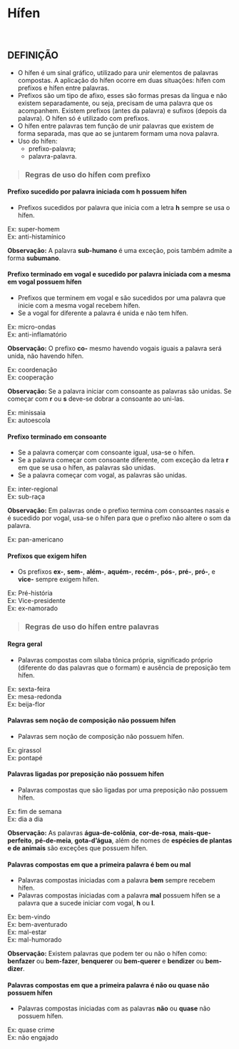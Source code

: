 # Hífen

<br>

## DEFINIÇÃO
* O hífen é um sinal gráfico, utilizado para unir elementos de palavras compostas. A aplicação do hífen ocorre em duas situações: hífen com prefixos e hífen entre palavras.
* Prefixos são um tipo de afixo, esses são formas presas da língua e não existem separadamente, ou seja, precisam de uma palavra que os acompanhem. Existem prefixos (antes da palavra) e sufixos (depois da palavra). O hífen só é utilizado com prefixos.
* O hífen entre palavras tem função de unir palavras que existem de forma separada, mas que ao se juntarem formam uma nova palavra.
* Uso do hífen:
  - prefixo-palavra;
  - palavra-palavra.

> ### Regras de uso do hífen com prefixo

#### Prefixo sucedido por palavra iniciada com h possuem hífen
* Prefixos sucedidos por palavra que inicia com a letra **h** sempre se usa o hífen.

Ex: super-homem  
Ex: anti-histamínico  

**Observação:** A palavra **sub-humano** é uma exceção, pois também admite a forma **subumano**.

#### Prefixo terminado em vogal e sucedido por palavra iniciada com a mesma em vogal possuem hífen
* Prefixos que terminem em vogal e são sucedidos por uma palavra que inicie com a mesma vogal recebem hífen. 
* Se a vogal for diferente a palavra é unida e não tem hífen.

Ex: micro-ondas  
Ex: anti-inflamatório  

**Observação:** O prefixo **co-** mesmo havendo vogais iguais a palavra será unida, não havendo hífen.

Ex: coordenação  
Ex: cooperação  

**Observação:** Se a palavra iniciar com consoante as palavras são unidas. Se começar com **r** ou **s** deve-se dobrar a consoante ao uni-las.

Ex: minissaia  
Ex: autoescola

#### Prefixo terminado em consoante
* Se a palavra comerçar com consoante igual, usa-se o hífen.
* Se a palavra começar com consoante diferente, com exceção da letra **r** em que se usa o hífen, as palavras são unidas.
* Se a palavra começar com vogal, as palavras são unidas.

Ex: inter-regional  
Ex: sub-raça  

**Observação:** Em palavras onde o prefixo termina com consoantes nasais e é sucedido por vogal, usa-se o hífen para que o prefixo não altere o som da palavra.

Ex: pan-americano  

#### Prefixos que exigem hífen
* Os prefixos **ex-**, **sem-**, **além-**, **aquém-**, **recém-**, **pós-**, **pré-**, **pró-**, e **vice-** sempre exigem hífen.

Ex: Pré-história  
Ex: Vice-presidente  
Ex: ex-namorado  

> ### Regras de uso do hífen entre palavras

#### Regra geral
* Palavras compostas com sílaba tônica própria, significado próprio (diferente do das palavras que o formam) e ausência de preposição tem hífen.

Ex: sexta-feira  
Ex: mesa-redonda  
Ex: beija-flor  

#### Palavras sem noção de composição não possuem hífen
* Palavras sem noção de composição não possuem hífen.

Ex: girassol  
Ex: pontapé  

#### Palavras ligadas por preposição não possuem hífen
* Palavras compostas que são ligadas por uma preposição não possuem hífen.

Ex: fim de semana  
Ex: dia a dia

**Observação:** As palavras **água-de-colônia**, **cor-de-rosa**, **mais-que-perfeito**, **pé-de-meia**, **gota-d’água**, além de nomes de **espécies de plantas e de animais** são exceções que possuem hífen.

#### Palavras compostas em que a primeira palavra é bem ou mal
* Palavras compostas iniciadas com a palavra **bem** sempre recebem hífen.
* Palavras compostas iniciadas com a palavra **mal** possuem hífen se a palavra que a sucede iniciar com vogal, **h** ou **l**.

Ex: bem-vindo  
Ex: bem-aventurado  
Ex: mal-estar  
Ex: mal-humorado 

**Observação:** Existem palavras que podem ter ou não o hífen como: **benfazer** ou **bem-fazer**, **benquerer** ou **bem-querer** e **bendizer** ou **bem-dizer**.

#### Palavras compostas em que a primeira palavra é não ou quase não possuem hífen
* Palavras compostas iniciadas com as palavras **não** ou **quase** não possuem hífen.

Ex: quase crime  
Ex: não engajado